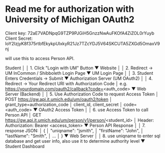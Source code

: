# Read me for authorization with University of Michigan OAuth2

Client key: 72aE7VADNpqG9TZP9PJGiH5GnzzNwAuFKOfA4ZiZOL0rYuyb
Client Secret: IoY2IzjyK8f375rtbfEkykpUIxkyR21Jz7TZcYDJ5V64SKCUTA5ZXGd5OmaxV9nj

will use this to access Person API.


Student
      │
      │ 1. Click "Login with UM" Button
      ▼
Website
      │
      │ 2. Redirect → UM InCommon / Shibboleth Login Page
      ▼
UM Login Page
      │
      │ 3. Student Enters Credentials → Submit
      ▼
Authorization Server (UM OAuth2)
      │
      │ 4. Redirect → Your Redirect URI with Authorization Code
      │    e.g. https://yourdomain.com/oauth2/callback?code=<auth_code>
      ▼
Web Server (Backend)
      │
      │ 5. Use Authorization Code to request Access Token
      │    POST https://gw.api.it.umich.edu/um/oauth2/token
      │    grant_type=authorization_code
      │    client_id, client_secret
      │    code=<auth_code>
      ▼
OAuth2 Access Token
      │
      │ 6. use Access Token to call Person API
      │    GET https://gw.api.it.umich.edu/um/person/v1/person/<student_id>
      │    Header: Authorization: Bearer <access_token>
      ▼
Person API Response
      │
      │ 7. response JSON:
      │    {
      │       "uniqname": "jsmith",
      │       "firstName": "John",
      │       "lastName": "Smith",
      │       ...
      │    }
      ▼
Web Server
      │
      │ 8. use uniqname to enter sql database and get user info, also use it to determine authority level
      ▼
Student Dashboard
